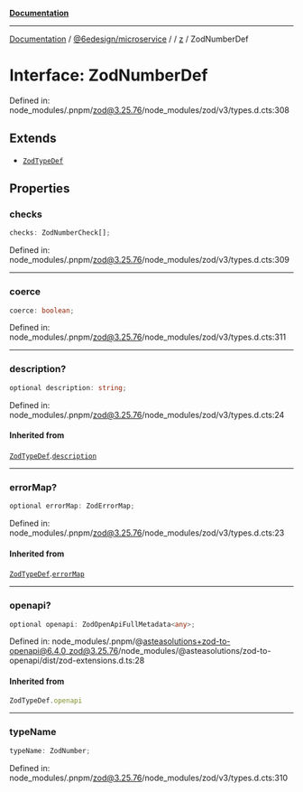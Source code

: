 [**Documentation**](../../../../../README.md)

***

[Documentation](../../../../../README.md) / [@6edesign/microservice](../../../README.md) / [](../../../README.md) / [z](../README.md) / ZodNumberDef

# Interface: ZodNumberDef

Defined in: node\_modules/.pnpm/zod@3.25.76/node\_modules/zod/v3/types.d.cts:308

## Extends

- [`ZodTypeDef`](ZodTypeDef.md)

## Properties

### checks

```ts
checks: ZodNumberCheck[];
```

Defined in: node\_modules/.pnpm/zod@3.25.76/node\_modules/zod/v3/types.d.cts:309

***

### coerce

```ts
coerce: boolean;
```

Defined in: node\_modules/.pnpm/zod@3.25.76/node\_modules/zod/v3/types.d.cts:311

***

### description?

```ts
optional description: string;
```

Defined in: node\_modules/.pnpm/zod@3.25.76/node\_modules/zod/v3/types.d.cts:24

#### Inherited from

[`ZodTypeDef`](ZodTypeDef.md).[`description`](ZodTypeDef.md#description)

***

### errorMap?

```ts
optional errorMap: ZodErrorMap;
```

Defined in: node\_modules/.pnpm/zod@3.25.76/node\_modules/zod/v3/types.d.cts:23

#### Inherited from

[`ZodTypeDef`](ZodTypeDef.md).[`errorMap`](ZodTypeDef.md#errormap)

***

### openapi?

```ts
optional openapi: ZodOpenApiFullMetadata<any>;
```

Defined in: node\_modules/.pnpm/@asteasolutions+zod-to-openapi@6.4.0\_zod@3.25.76/node\_modules/@asteasolutions/zod-to-openapi/dist/zod-extensions.d.ts:28

#### Inherited from

```ts
ZodTypeDef.openapi
```

***

### typeName

```ts
typeName: ZodNumber;
```

Defined in: node\_modules/.pnpm/zod@3.25.76/node\_modules/zod/v3/types.d.cts:310
